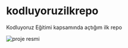 # kodluyoruzilkrepo
Kodluyoruz Eğitimi kapsamında açtığım ilk repo

![proje resmi](http://github.com/enestoy/kodluyoruzilkrepo/resim.png)
